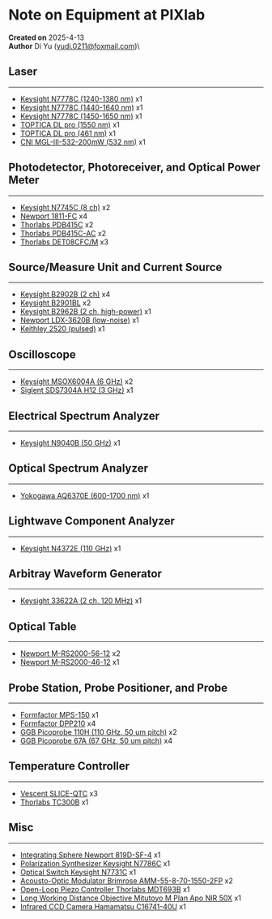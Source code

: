 # Note on Equipment at PIXlab
**Created on** 2025-4-13\
**Author** Di Yu (yudi.0211@foxmail.com)\

## Laser

---

- [Keysight N7778C (1240-1380 nm)](https://www.keysight.com.cn/cn/zh/product/N7778C/tunable-laser-source-high-power-low-sse-value-line.html) x1
- [Keysight N7778C (1440-1640 nm)](https://www.keysight.com.cn/cn/zh/product/N7778C/tunable-laser-source-high-power-low-sse-value-line.html) x1
- [Keysight N7778C (1450-1650 nm)](https://www.keysight.com.cn/cn/zh/product/N7778C/tunable-laser-source-high-power-low-sse-value-line.html) x1
- [TOPTICA DL pro (1550 nm)](https://www.toptica.com/products/tunable-diode-lasers/ecdl-dfb-lasers/dl-pro) x1
- [TOPTICA DL pro (461 nm)](https://www.toptica.com/products/tunable-diode-lasers/ecdl-dfb-lasers/dl-pro) x1
- [CNI MGL-III-532-200mW (532 nm)](https://www.cnilaser.com/MGL-III-532.htm) x1

## Photodetector, Photoreceiver, and Optical Power Meter

---

- [Keysight N7745C (8 ch)](https://www.keysight.com.cn/cn/zh/product/N7745C/optical-multiport-power-meter-8-channels.html) x2
- [Newport 1811-FC](https://www.newport.com/f/125-mhz-fiber-optic-receivers) x4
- [Thorlabs PDB415C](https://www.thorlabs.com/thorproduct.cfm?partnumber=PDB415C) x2
- [Thorlabs PDB415C-AC](https://www.thorlabs.com/thorproduct.cfm?partnumber=PDB415C-AC) x2
- [Thorlabs DET08CFC/M](https://www.thorlabs.com/thorproduct.cfm?partnumber=DET08CFC/M) x3

## Source/Measure Unit and Current Source

---

- [Keysight B2902B (2 ch)](https://www.keysight.com.cn/cn/zh/product/B2902B/precision-smu-2ch-100fa-resolution-210v-3a-dc-10-5a-pulse.html) x4
- [Keysight B2901BL](https://www.keysight.com.cn/cn/zh/product/B2901BL/precision-smu-1ch-1pa-resolution-21v-1-5a.html) x2
- [Keysight B2962B (2 ch, high-power)](https://www.keysight.com.cn/cn/zh/product/B2962B/6-5-digit-low-noise-power-source-32w-210v-3a-2ch.html) x1
- [Newport LDX-3620B (low-noise)](https://www.newport.com/p/LDX-3620B?srsltid=AfmBOoqy55RUzA6dFTStXo-qgun369fS_nv9mQxuLbaSLKugxAnE8ddj) x1
- [Keithley 2520 (pulsed)](https://www.tek.com/en/datasheet/si-2500-optoelectronics-testing/model-2520-pulsed-laser-diode-test-system) x1

## Oscilloscope

---

- [Keysight MSOX6004A (6 GHz)](https://www.keysight.com.cn/cn/zh/product/MSOX6004A/mixed-signal-oscilloscope-1ghz-6ghz-4-analog-16-digital-channels.html) x2
- [Siglent SDS7304A H12 (3 GHz)](https://www.siglent.eu/product/12325419/siglent-sds7304a-h12-4-channel-3ghz-12-bit-20-gsa-s-oscilloscope) x1

## Electrical Spectrum Analyzer

---

- [Keysight N9040B (50 GHz)](https://www.keysight.com.cn/cn/zh/product/N9040B/uxa-signal-analyzer-multi-touch-2-hz-50-ghz.html) x1

## Optical Spectrum Analyzer

---

- [Yokogawa AQ6370E (600-1700 nm)](https://tmi.yokogawa.com/solutions/products/optical-measuring-instruments/optical-spectrum-analyzers/aq6370e-telecom-optical-spectrum-analyzer-600-1700-nm/) x1

## Lightwave Component Analyzer

---

- [Keysight N4372E (110 GHz)](https://www.keysight.com.cn/cn/zh/product/N4372E/110ghz-lightwave-component-analyzer.html) x1

## Arbitray Waveform Generator

---

- [Keysight 33622A (2 ch, 120 MHz)](https://www.keysight.com/us/en/product/33600U/waveform-generator-upgrades-33600a-series.html) x1

## Optical Table

---

- [Newport M-RS2000-56-12](https://www.newport.com/p/M-RS2000-56-12) x2
- [Newport M-RS2000-46-12](https://www.newport.com/p/M-RS2000-46-12) x1

## Probe Station, Probe Positioner, and Probe

---

- [Formfactor MPS-150](https://www.formfactor.com/product/probe-systems/150-mm-systems/mps150/) x1
- [Formfactor DPP210](https://www.formfactor.com/product/probe-systems/accessories/positioners/#overview) x4
- [GGB Picoprobe 110H (110 GHz, 50 um pitch)](https://ggb.com/home/model-110h/) x2
- [GGB Picoprobe 67A (67 GHz, 50 um pitch)](https://ggb.com/home/model-67a/) x4

## Temperature Controller

---

- [Vescent SLICE-QTC](https://vescent.com/products/quad-temperature-laser-controller-slice-qtc) x3
- [Thorlabs TC300B](https://www.thorlabs.com/newgrouppage9.cfm?objectgroup_id=14852&pn=TC300B) x1

## Misc

---

- [Integrating Sphere Newport 819D-SF-4](https://www.newport.com/p/819D-SF-4) x1
- [Polarization Synthesizer Keysight N7786C](https://www.keysight.com.cn/cn/zh/product/N7786C/polarization-synthesizer.html) x1
- [Optical Switch Keysight N7731C](https://www.keysight.com.cn/cn/zh/product/N7731C/2-channel-1x4-optical-switch.html) x1
- [Acousto-Optic Modulator Brimrose AMM-55-8-70-1550-2FP](https://www.brimrose.com/free-space-ao/acousto-optic-modulators) x2
- [Open-Loop Piezo Controller Thorlabs MDT693B](https://www.thorlabs.com/thorproduct.cfm?partnumber=MDT693B) x1
- [Long Working Distance Objective Mitutoyo M Plan Apo NIR 50X](https://www.thorlabs.com/thorproduct.cfm?partnumber=MY50X-825) x1
- [Infrared CCD Camera Hamamatsu C16741-40U](https://www.hamamatsu.com/eu/en/product/cameras/ingaas-cameras/C16741-40U.html) x1